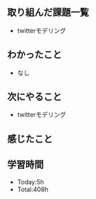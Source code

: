 ## 取り組んだ課題一覧
- twitterモデリング
## わかったこと
- なし
## 次にやること
- twitterモデリング
## 感じたこと

  
## 学習時間
- Today:5h
- Total:408h
